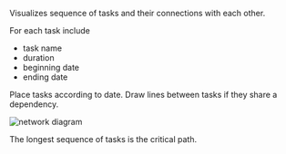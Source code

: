 
Visualizes sequence of tasks and their connections with each other.

For each task include

- task name
- duration
- beginning date
- ending date

Place tasks according to date.
Draw lines between tasks if they share a dependency.

![network diagram](pm-network-diagram.png)

The longest sequence of tasks is the critical path.

